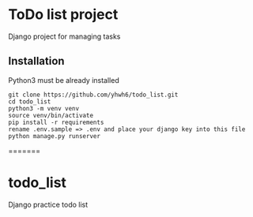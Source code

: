 # ToDo list project
Django project for managing tasks

## Installation
Python3 must be already installed

```shell
git clone https://github.com/yhwh6/todo_list.git
cd todo_list
python3 -m venv venv
source venv/bin/activate
pip install -r requirements 
rename .env.sample => .env and place your django key into this file
python manage.py runserver
```
=======
# todo_list
Django practice todo list
